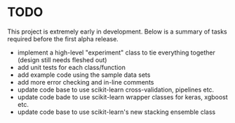 # TODO

This project is extremely early in development.  Below is a summary of tasks required before the first alpha release.

- implement a high-level "experiment" class to tie everything together (design still needs fleshed out)
- add unit tests for each class/function
- add example code using the sample data sets
- add more error checking and in-line comments
- update code base to use scikit-learn cross-validation, pipelines etc.
- update code bade to use scikit-learn wrapper classes for keras, xgboost etc.
- update code base to use scikit-learn's new stacking ensemble class